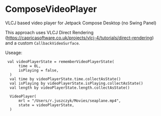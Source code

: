 # ComposeVideoPlayer
VLCJ based video player for Jetpack Compose Desktop (no Swing Panel)

This approach uses VLCJ Direct Rendering (https://capricasoftware.co.uk/projects/vlcj-4/tutorials/direct-rendering) and a custom `CallbackVideoSurface`.

Useage:

```
 val videoPlayerState = rememberVideoPlayerState(
      time = 0L,
      isPlaying = false,
  )
  val time by videoPlayerState.time.collectAsState()
  val isPlaying by videoPlayerState.isPlaying.collectAsState()
  val length by videoPlayerState.length.collectAsState()

  VideoPlayer(
      mrl = "/Users/r.juszczyk/Movies/seaplane.mp4",
      state = videoPlayerState,
  )
```
